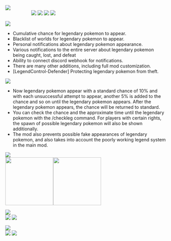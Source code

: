 ![](https://i.imgur.com/8tpbRvC.png)   
ㅤㅤㅤ‏‎‏‎‏‎‎‎ᅠᅠ ᅠ[![](https://i.imgur.com/B4evs2K.png)](https://discord.gg/VSGEVagRPq) [![](https://i.imgur.com/uquQMuU.png)](https://github.com/VecooDEV/ExtraLib/wiki) [![](https://i.imgur.com/eaHjYUQ.png)](https://www.patreon.com/Vecoo) [![](https://i.imgur.com/yPBPV5c.png)](https://ko-fi.com/vecoo)

![](https://i.imgur.com/ncGDLHx.png)
* Cumulative chance for legendary pokemon to appear.
* Blacklist of worlds for legendary pokemon to appear.
* Personal notifications about legendary pokemon appearance.
* Various notifications to the entire server about legendary pokemon being caught, lost, and defeat
* Ability to connect discord webhook for notifications.
* There are many other additions, including full mod customization.
* [LegendControl-Defender] Protecting legendary pokemon from theft.

![](https://i.imgur.com/MZ3KBqO.png)
* Now legendary pokemon appear with a standard chance of 10% and with each unsuccessful attempt to appear, another 5% is added to the chance and so on until the legendary pokemon appears. After the legendary pokemon appears, the chance will be returned to standard.
* You can check the chance and the approximate time until the legendary pokemon with the /checkleg command. For players with certain rights, the spawn of possible legendary pokemon will also be shown additionally.
* The mod also prevents possible fake appearances of legendary pokemon, and also takes into account the poorly working legend system in the main mod.

![](https://i.imgur.com/x9gXu0j.png)   
[<img height="150" src="https://i.imgur.com/pscNsPQ.png" width="150"/>](https://www.curseforge.com/minecraft/mc-mods/pixelmon)[<img height="150" src="https://i.imgur.com/suGlOwq.png" width="150"/>](https://www.curseforge.com/minecraft/mc-mods/extralib)


![](https://i.imgur.com/bvrAEoC.png)   
[![](https://i.imgur.com/eaHjYUQ.png)](https://www.patreon.com/Vecoo) [![](https://i.imgur.com/yPBPV5c.png)](https://ko-fi.com/vecoo)

![](https://i.imgur.com/BEBULHc.png)   
[![](https://i.imgur.com/x3JMFRv.png)](https://www.curseforge.com/minecraft/mc-mods/legendcontrol) [![](https://i.imgur.com/Q6tm4Fv.png)](https://modrinth.com/mod/legendcontrol)

